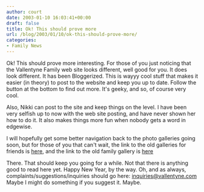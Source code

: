 ```yaml
---
author: court
date: 2003-01-10 16:03:41+00:00
draft: false
title: Ok! This should prove more
url: /blog/2003/01/10/ok-this-should-prove-more/
categories:
- Family News
---
```


Ok!  This should prove more interesting.  For those of you just noticing that the Vallentyne Family web site looks different, well good for you.  It does look different.  It has been Bloggerized.  This is wayyy cool stuff that makes it easier (in theory) to post to the website and keep you up to date.  Follow the button at the bottom to find out more.  It's geeky, and so, of course very cool.

Also, Nikki can post to the site and keep things on the level.  I have been very selfish up to now with the web site posting, and have never shown her how to do it.  It also makes things more fun when nobody gets a word in edgewise.

I will hopefully get some better navigation back to the photo galleries going soon, but for those of you that can't wait, the link to the old galleries for friends is [here](http://www.vallentyne.com/family/friends%20photo.htm), and the link to the old family gallery is [here](http://www.vallentyne.com/family/family%20photo.htm)

There.  That should keep you going for a while.  Not that there is anything good to read here yet.  Happy New Year, by the way.  Oh, and as always, complaints/suggestions/inquiries should go here:  [inquiries@vallentyne.com](mailto:inquiries@vallentyne.com)  Maybe I might do something if you suggest it.  Maybe.

